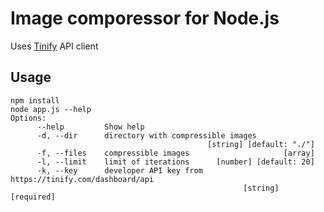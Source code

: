 # Image comporessor for Node.js
Uses [Tinify](https://tinypng.com/) API client

## Usage
```
npm install
node app.js --help
Options:
      --help         Show help
      -d, --dir      directory with compressible images
                                            [string] [default: "./"]
      -f, --files    compressible images                     [array]
      -l, --limit    limit of iterations      [number] [default: 20]
      -k, --key      developer API key from https://tinify.com/dashboard/api
                                                    [string] [required]
```

